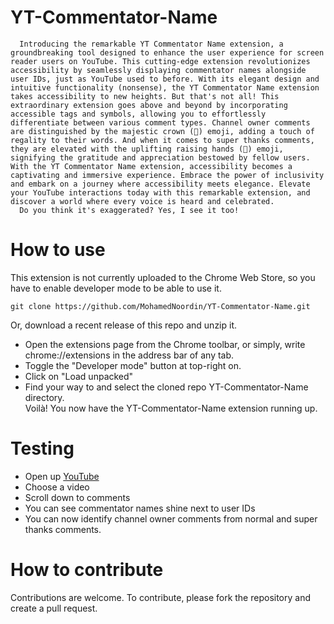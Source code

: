 # YT-Commentator-Name
      Introducing the remarkable YT Commentator Name extension, a groundbreaking tool designed to enhance the user experience for screen reader users on YouTube. This cutting-edge extension revolutionizes accessibility by seamlessly displaying commentator names alongside user IDs, just as YouTube used to before. With its elegant design and intuitive functionality (nonsense), the YT Commentator Name extension takes accessibility to new heights. But that's not all! This extraordinary extension goes above and beyond by incorporating accessible tags and symbols, allowing you to effortlessly differentiate between various comment types. Channel owner comments are distinguished by the majestic crown (👑) emoji, adding a touch of regality to their words. And when it comes to super thanks comments, they are elevated with the uplifting raising hands (🙌) emoji, signifying the gratitude and appreciation bestowed by fellow users. With the YT Commentator Name extension, accessibility becomes a captivating and immersive experience. Embrace the power of inclusivity and embark on a journey where accessibility meets elegance. Elevate your YouTube interactions today with this remarkable extension, and discover a world where every voice is heard and celebrated.  
      Do you think it's exaggerated? Yes, I see it too!
# How to use
This extension is not currently uploaded to the Chrome Web Store, so you have to enable developer mode to be able to use it.  
```
git clone https://github.com/MohamedNoordin/YT-Commentator-Name.git
```
Or, download a recent release of this repo and unzip it.
- Open the extensions page from the Chrome toolbar, or simply, write chrome://extensions in the address bar of any tab.
- Toggle the "Developer mode" button at top-right on.
- Click on "Load unpacked"
- Find your way to and select the cloned repo YT-Commentator-Name directory.  
Voilà! You now have the YT-Commentator-Name extension running up.  
# Testing
- Open up [YouTube](https://www.youtube.com)
- Choose a video
- Scroll down to comments
- You can see commentator names shine next to user IDs
- You can now identify channel owner comments from normal and super thanks comments.
# How to contribute
Contributions are welcome. To contribute, please fork the repository and create a pull request.
